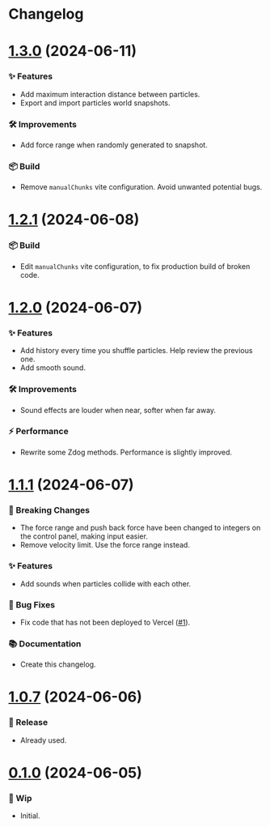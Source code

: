 # Changelog

# [1.3.0]() (2024-06-11)

### ✨ Features

- Add maximum interaction distance between particles.
- Export and import particles world snapshots.

### 🛠 Improvements

- Add force range when randomly generated to snapshot.

### 📦 Build

- Remove `manualChunks` vite configuration. Avoid unwanted potential bugs.

# [1.2.1]() (2024-06-08)

### 📦 Build

- Edit `manualChunks` vite configuration, to fix production build of broken code.

# [1.2.0]() (2024-06-07)

### ✨ Features

- Add history every time you shuffle particles. Help review the previous one.
- Add smooth sound.

### 🛠 Improvements

- Sound effects are louder when near, softer when far away.

### ⚡️ Performance

- Rewrite some Zdog methods. Performance is slightly improved.

# [1.1.1]() (2024-06-07)

### 🚨 Breaking Changes

- The force range and push back force have been changed to integers on the control panel, making input easier.
- Remove velocity limit. Use the force range instead.

### ✨ Features

- Add sounds when particles collide with each other.

### 🐛 Bug Fixes

- Fix code that has not been deployed to Vercel ([#1](https://github.com/tientq64/particle-life-3d/issues/1)).

### 📚 Documentation

- Create this changelog.

# [1.0.7]() (2024-06-06)

### 🔖 Release

- Already used.

# [0.1.0]() (2024-06-05)

### 🚧 Wip

- Initial.

